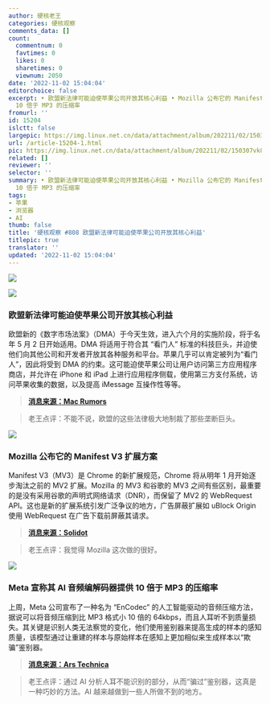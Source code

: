 ```yaml
---
author: 硬核老王
categories: 硬核观察
comments_data: []
count:
  commentnum: 0
  favtimes: 0
  likes: 0
  sharetimes: 0
  viewnum: 2050
date: '2022-11-02 15:04:04'
editorchoice: false
excerpt: • 欧盟新法律可能迫使苹果公司开放其核心利益 • Mozilla 公布它的 Manifest V3 扩展方案 • Meta 宣称其 AI 音频编解码器提供
  10 倍于 MP3 的压缩率
fromurl: ''
id: 15204
islctt: false
largepic: https://img.linux.net.cn/data/attachment/album/202211/02/150307vk8t2jpv92vp931p.jpg
url: /article-15204-1.html
pic: https://img.linux.net.cn/data/attachment/album/202211/02/150307vk8t2jpv92vp931p.jpg.thumb.jpg
related: []
reviewer: ''
selector: ''
summary: • 欧盟新法律可能迫使苹果公司开放其核心利益 • Mozilla 公布它的 Manifest V3 扩展方案 • Meta 宣称其 AI 音频编解码器提供
  10 倍于 MP3 的压缩率
tags:
- 苹果
- 浏览器
- AI
thumb: false
title: '硬核观察 #808 欧盟新法律可能迫使苹果公司开放其核心利益'
titlepic: true
translator: ''
updated: '2022-11-02 15:04:04'
---
```


![](/data/attachment/album/202211/02/150307vk8t2jpv92vp931p.jpg)


![](/data/attachment/album/202211/02/150320vmx4b7m2vxn7q8gd.jpg)


### 欧盟新法律可能迫使苹果公司开放其核心利益


欧盟新的《数字市场法案》（DMA）于今天生效，进入六个月的实施阶段，将于名年 5 月 2 日开始适用。DMA 将适用于符合其 “看门人” 标准的科技巨头，并迫使他们向其他公司和开发者开放其各种服务和平台。苹果几乎可以肯定被列为“看门人”，因此将受到 DMA 的约束。这可能迫使苹果公司让用户访问第三方应用程序商店，并允许在 iPhone 和 iPad 上进行应用程序侧载，使用第三方支付系统，访问苹果收集的数据，以及提高 iMessage 互操作性等等。



> 
> **[消息来源：Mac Rumors](https://www.macrumors.com/2022/11/01/dma-eu-law-could-force-major-changes-apple/)**
> 
> 
> 



> 
> 老王点评：不能不说，欧盟的这些法律极大地制裁了那些垄断巨头。
> 
> 
> 


![](/data/attachment/album/202211/02/150330pmpaismuaudwkzzd.jpg)


### Mozilla 公布它的 Manifest V3 扩展方案


Manifest V3（MV3）是 Chrome 的新扩展规范，Chrome 将从明年 1 月开始逐步淘汰之前的 MV2 扩展。Mozilla 的 MV3 和谷歌的 MV3 之间有些区别，最重要的是没有采用谷歌的声明式网络请求（DNR），而保留了 MV2 的 WebRequest API。这也是新的扩展系统引发广泛争议的地方，广告屏蔽扩展如 uBlock Origin 使用 WebRequest 在广告下载前屏蔽其请求。



> 
> **[消息来源：Solidot](https://www.solidot.org/story?sid=73232)**
> 
> 
> 



> 
> 老王点评：我觉得 Mozilla 这次做的很好。
> 
> 
> 


![](/data/attachment/album/202211/02/150344otvu7uhh7h4t9aug.jpg)


### Meta 宣称其 AI 音频编解码器提供 10 倍于 MP3 的压缩率


上周，Meta 公司宣布了一种名为 “EnCodec” 的人工智能驱动的音频压缩方法，据说可以将音频压缩到比 MP3 格式小 10 倍的 64kbps，而且人耳听不到质量损失。其关键是识别人类无法察觉的变化，他们使用鉴别器来提高生成的样本的感知质量，该模型通过让重建的样本与原始样本在感知上更加相似来生成样本以“欺骗”鉴别器。



> 
> **[消息来源：Ars Technica](https://arstechnica.com/information-technology/2022/11/metas-ai-powered-audio-codec-promises-10x-compression-over-mp3/)**
> 
> 
> 



> 
> 老王点评：通过 AI 分析人耳不能识别的部分，从而“骗过”鉴别器，这真是一种巧妙的方法。AI 越来越做到一些人所做不到的地方。
> 
> 
>